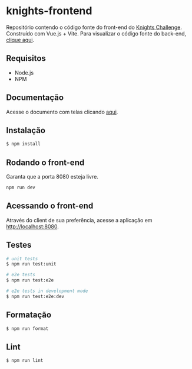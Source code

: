 # knights-frontend

Repositório contendo o código fonte do front-end do [Knights Challenge](./Challenge.md). Construído com Vue.js + Vite. Para visualizar o código fonte do back-end, [clique aqui](https://github.com/erickgermani/knights-backend).

## Requisitos

- Node.js
- NPM

## Documentação

Acesse o documento com telas clicando [aqui](./storyboard.pdf).

## Instalação

```bash
$ npm install
```

## Rodando o front-end

Garanta que a porta 8080 esteja livre.

```bash
npm run dev
```

## Acessando o front-end

Através do client de sua preferência, acesse a aplicação em [http://localhost:8080](http://localhost:8080).

## Testes

```bash
# unit tests
$ npm run test:unit

# e2e tests
$ npm run test:e2e

# e2e tests in development mode
$ npm run test:e2e:dev
```

## Formatação

```bash
$ npm run format
```

## Lint

```bash
$ npm run lint
```
